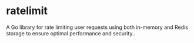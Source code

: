 # ratelimit
A Go library for rate limiting user requests using both in-memory and Redis storage to ensure optimal performance and security..
